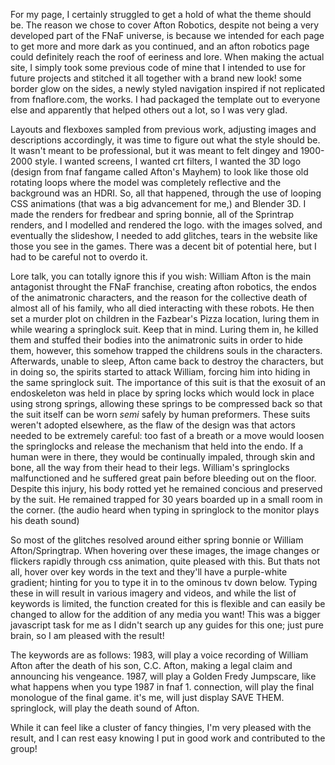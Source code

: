 For my page, I certainly struggled to get a hold of what the theme should be. The reason we chose to cover Afton Robotics, despite not being a very developed part of the FNaF universe, is because we intended for each page to get more and more dark as you continued, and an afton robotics page could definitely reach the roof of eeriness and lore. When making the actual site, I simply took some previous code of mine that I intended to use for future projects and stitched it all together with a brand new look! some border glow on the sides, a newly styled navigation inspired if not replicated from fnaflore.com, the works. I had packaged the template out to everyone else and apparently that helped others out a lot, so I was very glad.

Layouts and flexboxes sampled from previous work, adjusting images and descriptions accordingly, it was time to figure out what the style should be. It wasn't meant to be professional, but it was meant to felt dingey and 1900-2000 style. I wanted screens, I wanted crt filters, I wanted the 3D logo (design from fnaf fangame called Afton's Mayhem) to look like those old rotating loops where the model was completely reflective and the background was an HDRI. So, all that happened, through the use of looping CSS animations (that was a big advancement for me,) and Blender 3D. I made the renders for fredbear and spring bonnie, all of the Sprintrap renders, and I modelled and rendered the logo. with the images solved, and eventually the slideshow, I needed to add glitches, tears in the website like those you see in the games. There was a decent bit of potential here, but I had to be careful not to overdo it. 

Lore talk, you can totally ignore this if you wish: William Afton is the main antagonist throught the FNaF franchise, creating afton robotics, the endos of the animatronic characters, and the reason for the collective death of almost all of his family, who all died interacting with these robots. He then set a murder plot on children in the Fazbear's Pizza location, luring them in while wearing a springlock suit. Keep that in mind. Luring them in, he killed them and stuffed their bodies into the animatronic suits in order to hide them, however, this somehow trapped the childrens souls in the characters. Afterwards, unable to sleep, Afton came back to destroy the characters, but in doing so, the spirits started to attack William, forcing him into hiding in the same springlock suit. The importance of this suit is that the exosuit of an endoskeleton was held in place by spring locks which would lock in place using strong springs, allowing these springs to be compressed back so that the suit itself can be worn *semi* safely by human preformers. These suits weren't adopted elsewhere, as the flaw of the design was that actors needed to be extremely careful: too fast of a breath or a move would loosen the springlocks and release the mechanism that held into the endo. If a human were in there, they would be continually impaled, through skin and bone, all the way from their head to their legs. William's springlocks malfunctioned and he suffered great pain before bleeding out on the floor. Despite this injury, his body rotted yet he remained concious and preserved by the suit. He remained trapped for 30 years boarded up in a small room in the corner. (the audio heard when typing in springlock to the monitor plays his death sound)

So most of the glitches resolved around either spring bonnie or William Afton/Springtrap. When hovering over these images, the image changes or flickers rapidly through css animation, quite pleased with this. But thats not all, hover over key words in the text and they'll have a purple-white gradient; hinting for you to type it in to the ominous tv down below. Typing these in will result in various imagery and videos, and while the list of keywords is limited, the function created for this is flexible and can easily be changed to allow for the addition of any media you want! This was a bigger javascript task for me as I didn't search up any guides for this one; just pure brain, so I am pleased with the result!

The keywords are as follows: 1983, will play a voice recording of William Afton after the death of his son, C.C. Afton, making a legal claim and announcing his vengeance. 1987, will play a Golden Fredy Jumpscare, like what happens when you type 1987 in fnaf 1. connection, will play the final monologue of the final game. it's me, will just display SAVE THEM. springlock, will play the death sound of Afton.

While it can feel like a cluster of fancy thingies, I'm very pleased with the result, and I can rest easy knowing I put in good work and contributed to the group!